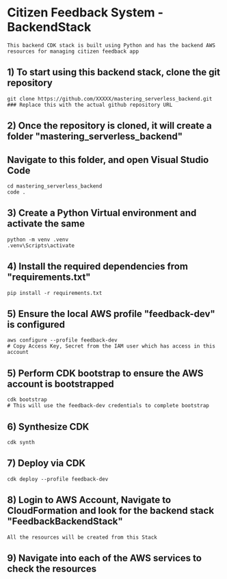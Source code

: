 # Citizen Feedback System - BackendStack

    This backend CDK stack is built using Python and has the backend AWS resources for managing citizen feedback app

## 1) To start using this backend stack, clone the git repository

    git clone https://github.com/XXXXX/mastering_serverless_backend.git
    ### Replace this with the actual github repository URL

## 2) Once the repository is cloned, it will create a folder "mastering_serverless_backend"
## Navigate to this folder, and open Visual Studio Code

    cd mastering_serverless_backend
    code .

## 3) Create a Python Virtual environment and activate the same

    python -m venv .venv
    .venv\Scripts\activate

## 4) Install the required dependencies from "requirements.txt"

    pip install -r requirements.txt

## 5) Ensure the local AWS profile "feedback-dev" is configured

    aws configure --profile feedback-dev
    # Copy Access Key, Secret from the IAM user which has access in this account

## 5) Perform CDK bootstrap to ensure the AWS account is bootstrapped

    cdk bootstrap
    # This will use the feedback-dev credentials to complete bootstrap

## 6) Synthesize CDK

    cdk synth

## 7) Deploy via CDK

    cdk deploy --profile feedback-dev

## 8) Login to AWS Account, Navigate to CloudFormation and look for the backend stack "FeedbackBackendStack"

    All the resources will be created from this Stack

## 9) Navigate into each of the AWS services to check the resources
